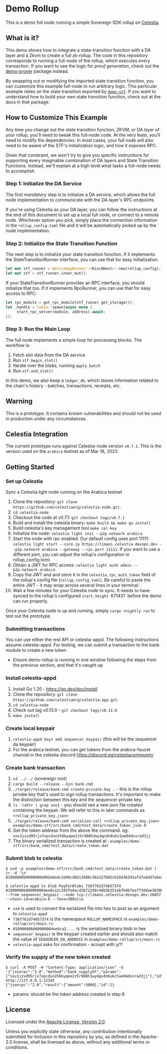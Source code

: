 # Demo Rollup

This is a demo full node running a simple Sovereign SDK rollup on [Celestia](https://celestia.org/).

## What is it?

This demo shows how to integrate a state-transition function with a DA layer and a Zkvm to create a full
zk-rollup. The code in this repository corresponds to running a full-node of the rollup, which executes
every transaction. If you want to see the logic for _proof generation_, check out the [demo-prover](../demo-prover/)
package instead.

By swapping out or modifying the imported state transition function, you can customize
this example full-node to run arbitrary logic.
This particular example relies on the state transition exported by [`demo-stf`](../demo-stf/). If you want to
understand how to build your own state transition function, check out at the docs in that package.

## How to Customize This Example

Any time you change out the state transition function, ZKVM, or DA layer of your rollup, you'll
need to tweak this full-node code. At the very least, you'll need to modify the dependencies. In most cases,
your full node will also need to be aware of the STF's initialization logic, and how it exposes RPC.

Given that constraint, we won't try to give you specific instructions for supporting every imaginable
combination of DA layers and State Transition Functions. Instead, we'll explain at a high level what
tasks a full-node needs to accomplish.

### Step 1: Initialize the DA Service

The first _mandatory_ step is to initialize a DA service, which allows the full node implementation to
communicate with the DA layer's RPC endpoints.

If you're using Celestia as your DA layer, you can follow the instructions at the end
of this document to set up a local full node, or connect to
a remote node. Whichever option you pick, simply place the connection
information in the `rollup_config.toml` file and it will be
automatically picked up by the node implementation.

### Step 2: Initialize the State Transition Function

The next step is to initialize your state transition function. If it implements the StateTransitionRunner interface, you can use that
for easy initialization.

```rust
let mut stf_runner = NativeAppRunner::<Risc0Host>::new(rollup_config);
let mut stf = stf_runner.inner_mut();
```

If your StateTransitionRunner provides an RPC interface, you should initialize that too. If it implements RpcRunner, you
can use that for easy access to RPC:

```rust
let rpc_module = get_rpc_module(stf_runner.get_storage());
let _handle = tokio::spawn(async move {
     start_rpc_server(module, address).await;
});
```

### Step 3: Run the Main Loop

The full node implements a simple loop for processing blocks. The workflow is:

1. Fetch slot data from the DA service
2. Run `stf.begin_slot()`
3. Iterate over the blobs, running `apply_batch`
4. Run `stf.end_slot()`

In this demo, we also keep a `ledger_db`, which stores information
related to the chain's history - batches, transactions, receipts, etc.

## Warning

This is a prototype. It contains known vulnerabilities and should not be used in production under any
circumstances.

## Celestia Integration

The current prototype runs against Celestia-node version `v0.7.1`. This is the version used on the `arabica` testnet
as of Mar 18, 2023.

## Getting Started

### Set up Celestia

Sync a Celestia light node running on the Arabica testnet

1. Clone the repository: `git clone https://github.com/celestiaorg/celestia-node.git`.
1. `cd celestia-node`
1. Checkout the code at v0.7.1: `git checkout tags/v0.7.1`
1. Build and install the celestia binary: `make build && make go-install`
1. Build celestia's key management tool `make cel-key`
1. Initialize the node: `celestia light init --p2p.network arabica`
1. Start the node with rpc enabled. Our default config uses port 11111: `celestia light start --core.ip https://limani.celestia-devops.dev --p2p.network arabica --gateway --rpc.port 11111`. If you want to use a different port, you can adjust the rollup's configuration in rollup_config.toml.
1. Obtain a JWT for RPC access: `celestia light auth admin --p2p.network arabica`
1. Copy the JWT and and store it in the `celestia_rpc_auth_token` field of the rollup's config file (`rollup_config.toml`). Be careful to paste the entire JWT - it may wrap across several lines in your terminal.
1. Wait a few minutes for your Celestia node to sync. It needs to have synced to the rollup's configured `start_height `671431` before the demo can run properly.

Once your Celestia node is up and running, simply `cargo +nightly run` to test out the prototype.

### Submitting transactions

You can use either the rest API or celestia-appd. The following instructions assume celestia-appd.
For testing, we can submit a transaction to the bank module to create a new token

* Ensure demo-rollup is running in one window following the steps from the previous section, and that it's caught up

### Install celestia-appd
1. Install Go 1.20 - https://go.dev/doc/install
2. Clone the repository: `git clone https://github.com/celestiaorg/celestia-app.git`.
3. `cd celestia-node`
4. Check out tag v0.13.0 - `git checkout tags/v0.13.0`
5. `make install`

### Create local keypair
1. `celestia-appd keys add sequencer_keypair` (this will be the sequencer da keypair)
2. For the arabica testnet, you can get tokens from the arabica-faucet channel in the celestia discord https://discord.gg/celestiacommunity

### Create bank transaction
1. `cd ../../` (sovereign root)
2. `cargo build --release --bin bank-cmd`
3. `./target/release/bank-cmd create-private-key .` - this is the rollup private key that's used to sign rollup transactions. It's important to make the distinction between this key and the sequencer private key.
4. `ls -lahtr | grep sov1` - you should see a new json file created containing the keypair. We will refer to this in later commands as `<rollup_private_key.json>`
5. ```./target/release/bank-cmd serialize-call <rollup_private_key.json> examples/demo-stf/src/bank_cmd/test_data/create_token.json 0 ```
6. Get the token address from the above the command. eg: `sov1jzvd95rjx7xpcdun2h8kyqee2z5r988h3wy4gsdn6ukc5ae04dvsrad3jj`
7. The binary serialized transaction is created at : `examples/demo-stf/src/bank_cmd/test_data/create_token.dat`

### Submit blob to celestia
```
$ xxd -p examples/demo-stf/src/bank_cmd/test_data/create_token.dat | tr -d '\n'
01000000b0000000dd02eda4c1d40cdbb13686c58a127b82cb18d36191afd7eddd7e6eaeeee5bc82f139a4ef84f578e86f9f6c920fb32f505a1fa78d11ff4059263dd3037d44d8035b35bae2751216067eef40b8bad501bab50111e8f74dbb1d64c1a629dcf093c74400000001000b000000000000000e000000736f762d746573742d746f6b656ee803000000000000a3201954f70ad62230dc3d840a5bf767702c04869e85ab3eee0b962857ba75980000000000000000

$ celestia-appd tx blob PayForBlobs 736f762d74657374 01000000b000000004ee8ca2c343fe0acd2b72249c48b56351ebfb4b7eef73ddae363880b61380cc23b3ebf15375aa110d7aa84206b1f22c1885b26e980d5e03244cc588e314b004a60b594d5751dc2a326c18923eaa74b48424c0f246733c6c028d7ee16899ad944400000001000b000000000000000e000000736f762d746573742d746f6b656e8813000000000000a3201954f70ad62230dc3d840a5bf767702c04869e85ab3eee0b962857ba75980000000000000000 --from sequencer_keypair --node tcp://limani.celestia-devops.dev:26657 --chain-id=arabica-6 --fees=300utia

```

* `xxd` is used to convert the serialized file into hex to post as an argument to `celestia-appd`
* `736f762d74657374` is the namespace `ROLLUP_NAMESPACE` in `examples/demo-rollup/src/main.rs`
* `01000000b000000004ee8ca2....` is the serialized binary blob in hex
* `sequencer_keypair` is the keypair created earlier and should also match the value of `SEQUENCER_DA_ADDRESS` in `examples/demo-rollup/src/main.rs`
* `celestia-appd` asks for confirmation - accept with y/Y

### Verify the supply of the new token created
```
$ curl -X POST -H "Content-Type: application/json" -d '{"jsonrpc":"2.0","method":"bank_supplyOf","params":["sov1jzvd95rjx7xpcdun2h8kyqee2z5r988h3wy4gsdn6ukc5ae04dvsrad3jj"],"id":1}' http://127.0.0.1:12345
{"jsonrpc":"2.0","result":{"amount":5000},"id":1}
```
* params: should be the token address created in step 6


## License

Licensed under the [Apache License, Version
2.0](../../LICENSE).

Unless you explicitly state otherwise, any contribution intentionally submitted
for inclusion in this repository by you, as defined in the Apache-2.0 license, shall be
licensed as above, without any additional terms or conditions.
